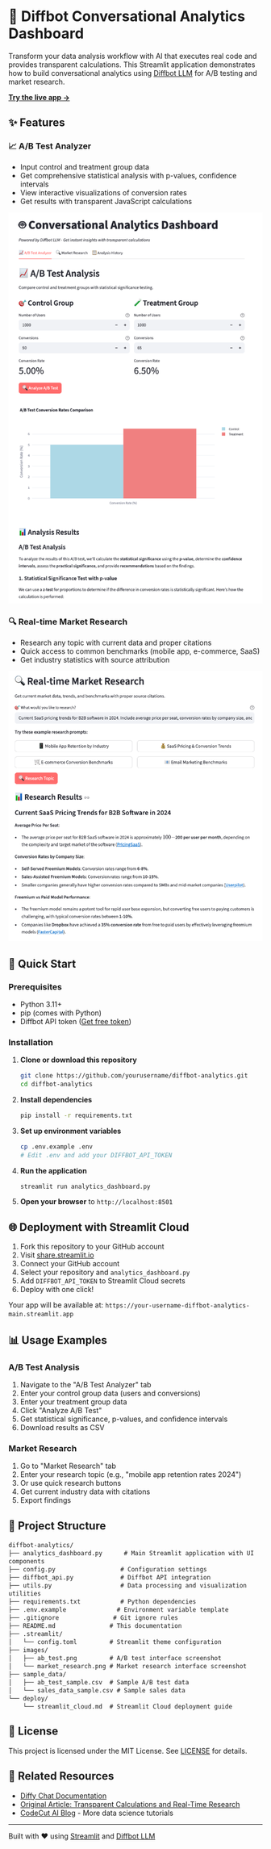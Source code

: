 # 🤖 Diffbot Conversational Analytics Dashboard

Transform your data analysis workflow with AI that executes real code and provides transparent calculations. This Streamlit application demonstrates how to build conversational analytics using [Diffbot LLM](https://diffy.chat/) for A/B testing and market research.

**[Try the live app →](https://diffbot-analytics-efk2d4andktn3zv4ejs4zs.streamlit.app/)**

## ✨ Features

### 📈 A/B Test Analyzer
- Input control and treatment group data
- Get comprehensive statistical analysis with p-values, confidence intervals
- View interactive visualizations of conversion rates
- Get results with transparent JavaScript calculations

![A/B Test Analyzer](images/ab_test.png)

### 🔍 Real-time Market Research  
- Research any topic with current data and proper citations
- Quick access to common benchmarks (mobile app, e-commerce, SaaS)
- Get industry statistics with source attribution

![Market Research](images/market_research.png)


## 🚀 Quick Start

### Prerequisites
- Python 3.11+
- pip (comes with Python)
- Diffbot API token ([Get free token](https://app.diffbot.com/get-started))

### Installation

1. **Clone or download this repository**
   ```bash
   git clone https://github.com/yourusername/diffbot-analytics.git
   cd diffbot-analytics
   ```

2. **Install dependencies**
   ```bash
   pip install -r requirements.txt
   ```

3. **Set up environment variables**
   ```bash
   cp .env.example .env
   # Edit .env and add your DIFFBOT_API_TOKEN
   ```

4. **Run the application**
   ```bash
   streamlit run analytics_dashboard.py
   ```

5. **Open your browser** to `http://localhost:8501`

## 🌐 Deployment with Streamlit Cloud

1. Fork this repository to your GitHub account
2. Visit [share.streamlit.io](https://share.streamlit.io)
3. Connect your GitHub account
4. Select your repository and `analytics_dashboard.py`
5. Add `DIFFBOT_API_TOKEN` to Streamlit Cloud secrets
6. Deploy with one click!

Your app will be available at: `https://your-username-diffbot-analytics-main.streamlit.app`

## 📊 Usage Examples

### A/B Test Analysis
1. Navigate to the "A/B Test Analyzer" tab
2. Enter your control group data (users and conversions)
3. Enter your treatment group data
4. Click "Analyze A/B Test"
5. Get statistical significance, p-values, and confidence intervals
6. Download results as CSV

### Market Research
1. Go to "Market Research" tab
2. Enter your research topic (e.g., "mobile app retention rates 2024")
3. Or use quick research buttons
4. Get current industry data with citations
5. Export findings


## 📁 Project Structure

```
diffbot-analytics/
├── analytics_dashboard.py      # Main Streamlit application with UI components
├── config.py                  # Configuration settings
├── diffbot_api.py             # Diffbot API integration
├── utils.py                   # Data processing and visualization utilities
├── requirements.txt           # Python dependencies
├── .env.example              # Environment variable template
├── .gitignore               # Git ignore rules
├── README.md               # This documentation
├── .streamlit/
│   └── config.toml         # Streamlit theme configuration
├── images/
│   ├── ab_test.png         # A/B test interface screenshot
│   └── market_research.png # Market research interface screenshot
├── sample_data/
│   ├── ab_test_sample.csv  # Sample A/B test data
│   └── sales_data_sample.csv # Sample sales data
└── deploy/
    └── streamlit_cloud.md  # Streamlit Cloud deployment guide
```


## 📄 License

This project is licensed under the MIT License. See [LICENSE](LICENSE) for details.

## 🔗 Related Resources

- [Diffy Chat Documentation](https://diffy.chat/)
- [Original Article: Transparent Calculations and Real-Time Research](https://codecut.ai/conversational-ai-code-execution-data-analysis/)
- [CodeCut AI Blog](https://codecut.ai/) - More data science tutorials

---

Built with ❤️ using [Streamlit](https://streamlit.io/) and [Diffbot LLM](https://diffy.chat/)